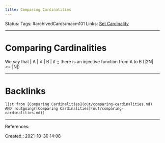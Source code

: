 ```yaml
---
title: Comparing Cardinalities
---
```

Status: 
Tags: #archivedCards/macm101 
Links: [Set Cardinality](out/set-cardinality.md)
___
# Comparing Cardinalities

We say that | A | ≤ | B | if ;; there is an injective function from A to B (|2N| <= |N|)
<!--SR:!2021-12-18,20,250-->


___
# Backlinks
```dataview
list from [Comparing Cardinalities](out/comparing-cardinalities.md) AND !outgoing([Comparing Cardinalities](out/comparing-cardinalities.md))
```
___
References:

Created:: 2021-10-30 14:08
